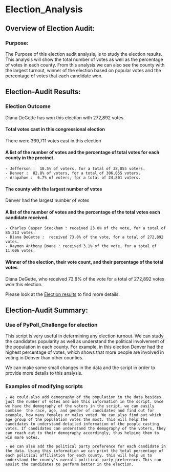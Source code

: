 # Election_Analysis

## Overview of Election Audit:

### Purpose: 
The Purpose of this election audit analysis, is to study the election results. This analysis will show the total number of votes as well as the percentage of votes in each county. From this analysis we can also see the county with the largest turnout, winner of the election based on popular votes and the percentage of votes that each candidate won.

## Election-Audit Results:

### Election Outcome 
Diana DeGette has won this election with 272,892 votes.

#### Total votes cast in this congressional election
There were 369,711 votes cast in this election

#### A list of the number of votes and the percentage of total votes for each county in the precinct.
    - Jefferson :  10.5% of voters, for a total of 38,855 voters.
    - Denver :  82.8% of voters, for a total of 306,055 voters.
    - Arapahoe :  6.7% of voters, for a total of 24,801 voters.

#### The county with the largest number of votes
Denver had the largest number of votes

#### A list of the number of votes and the percentage of the total votes each candidate received.
    - Charles Casper Stockham : received 23.0% of the vote, for a total of 85,213 votes.
    - Diana DeGette :  received 73.8% of the vote, for a total of 272,892 votes.
    - Raymon Anthony Doane : received 3.1% of the vote, for a total of 11,606 votes.

#### Winner of the election, their vote count, and their percentage of the total votes
Diana DeGette, who received 73.8% of the vote for a total of 272,892 votes won this election.

Please look at the [Election results](Analysis/election_results.txt) to find more details.

## Election-Audit Summary:

### Use of PyPoll_Challenge for election
This script is very useful in determining any election turnout. We can study the candidates popularity as well as understand the political involvement of the population in each county. For example, in this election Denver had the highest percentage of votes, which shows that more people are involved in voting in Denver than other counties. 

We can make some small changes in the data and the script in order to provide more details to this analysis.

### Examples of modifying scripts
    - We could also add demography of the population in the data besides just the number of votes and use this information in the script. Once we have the demography of the voters in the script, we can easily combine  the race, age, and gender of candidates and find out for example, how many females or males voted. We can also find out which age group of the population votes the most. This will help the candidates to understand detailed information of the people casting votes. If candidates can understand the demography of the voters, they can reach out to their demography accordingly, thus helping them to win more votes.

    - We can also add the political party preference for each candidate in the data. Using this information we can print the total percentage of each political affiliation for each county. this will help us to understand the county's overall political party preference. This can assist the candidates to perform better in the election. 
